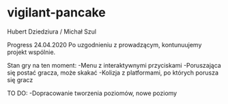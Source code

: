 # vigilant-pancake
Hubert Dziedziura / Michał Szul


Progress 24.04.2020
Po uzgodnieniu z prowadzącym, kontunuujemy projekt wspólnie. 

Stan gry na ten moment:
-Menu z interaktywnymi przyciskami
-Poruszająca się postać gracza, może skakać
-Kolizja z platformami, po których porusza się gracz

TO DO:
-Dopracowanie tworzenia poziomów, nowe poziomy
  
  
